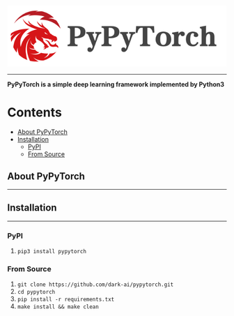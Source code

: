 ![PyPyTorch-Logo](./assets/imgs/pypytorch-logo.png)

---

**PyPyTorch is a simple deep learning framework implemented by Python3**

# Contents

* [About PyPyTorch](#about-pypytorch)
* [Installation](#installation)
  * [PyPI](#pypi)
  * [From Source](#from-source)


## About PyPyTorch

---



## Installation

---

### PyPI

1. `pip3 install pypytorch`

### From Source

1. `git clone https://github.com/dark-ai/pypytorch.git`
2. `cd pypytorch`
3. `pip install -r requirements.txt`
4. `make install && make clean`

